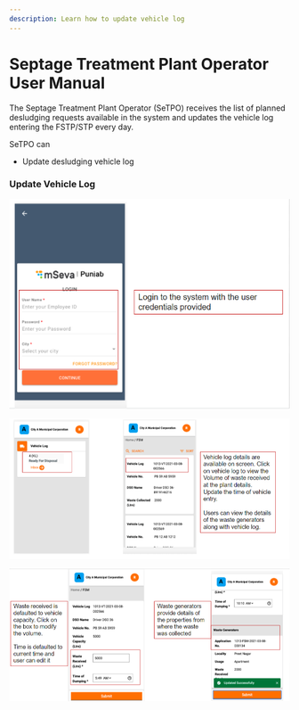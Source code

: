 ```yaml
---
description: Learn how to update vehicle log
---
```


# Septage Treatment Plant Operator User Manual

The Septage Treatment Plant Operator \(SeTPO\) receives the list of planned desludging requests available in the system and updates the vehicle log entering the FSTP/STP every day.

SeTPO can

* Update desludging vehicle log

### Update Vehicle Log

![Step 1 - Login as SETPO user](../../../.gitbook/assets/setpo-login.png)

![Step 2 - Access vehicle log details](../../../.gitbook/assets/setpo1.png)

![Step 3 - Update vehicle log](../../../.gitbook/assets/setpo2.png)





